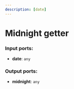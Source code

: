 ```yaml
---
description: [date]
---
```


# Midnight getter

### Input ports:

* __date__: `any`

### Output ports:

* __midnight__: `any`

